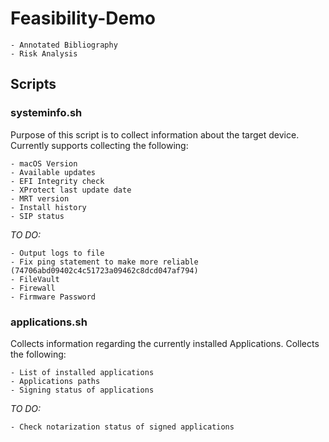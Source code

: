 # Feasibility-Demo

	- Annotated Bibliography
	- Risk Analysis

## Scripts

### systeminfo.sh
 Purpose of this script is to collect information about the target device. Currently supports collecting the following:
 
	- macOS Version
 	- Available updates
 	- EFI Integrity check
 	- XProtect last update date
 	- MRT version
 	- Install history
 	- SIP status
 
 _TO DO:_
 
 	- Output logs to file
 	- Fix ping statement to make more reliable (74706abd09402c4c51723a09462c8dcd047af794)
 	- FileVault
 	- Firewall
 	- Firmware Password


### applications.sh
Collects information regarding the currently installed Applications. Collects the following:
	
	- List of installed applications
	- Applications paths
	- Signing status of applications
	
 _TO DO:_
 	
	- Check notarization status of signed applications

 
